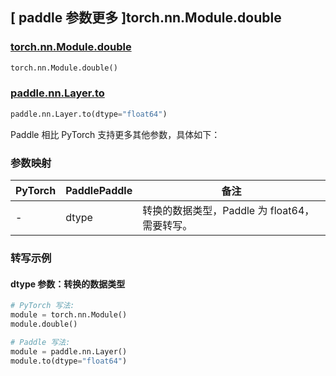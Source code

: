 ## [ paddle 参数更多 ]torch.nn.Module.double

### [torch.nn.Module.double](https://pytorch.org/docs/stable/generated/torch.nn.Module.html#torch.nn.Module.double)

```python
torch.nn.Module.double()
```

### [paddle.nn.Layer.to](https://www.paddlepaddle.org.cn/documentation/docs/zh/develop/api/paddle/nn/Layer_cn.html#to-device-none-dtype-none-blocking-none)

```python
paddle.nn.Layer.to(dtype="float64")
```

Paddle 相比 PyTorch 支持更多其他参数，具体如下：

### 参数映射

| PyTorch | PaddlePaddle | 备注                                              |
| ------- | ------------ | ------------------------------------------------- |
| -       | dtype        | 转换的数据类型，Paddle 为 float64，需要转写。 |

### 转写示例

#### dtype 参数：转换的数据类型

```python
# PyTorch 写法:
module = torch.nn.Module()
module.double()

# Paddle 写法:
module = paddle.nn.Layer()
module.to(dtype="float64")
```
